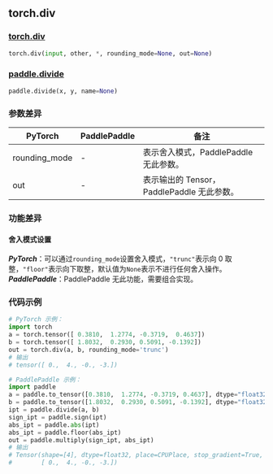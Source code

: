 ## torch.div
### [torch.div](https://pytorch.org/docs/stable/generated/torch.div.html?highlight=div#torch.div)
```python
torch.div(input, other, *, rounding_mode=None, out=None)
```

### [paddle.divide](https://www.paddlepaddle.org.cn/documentation/docs/zh/api/paddle/tensor/math/divide_cn.html#divide)
```python
paddle.divide(x, y, name=None)
```

### 参数差异
| PyTorch       | PaddlePaddle | 备注                                                   |
| ------------- | ------------ | ------------------------------------------------------ |
| rounding_mode | -        | 表示舍入模式，PaddlePaddle 无此参数。  |
| out          | -        | 表示输出的 Tensor，PaddlePaddle 无此参数。  |

### 功能差异

#### 舍入模式设置
***PyTorch***：可以通过`rounding_mode`设置舍入模式，`"trunc"`表示向 0 取整，`"floor"`表示向下取整，默认值为`None`表示不进行任何舍入操作。
***PaddlePaddle***：PaddlePaddle 无此功能，需要组合实现。


### 代码示例
``` python
# PyTorch 示例：
import torch
a = torch.tensor([ 0.3810,  1.2774, -0.3719,  0.4637])
b = torch.tensor([ 1.8032,  0.2930, 0.5091, -0.1392])
out = torch.div(a, b, rounding_mode='trunc')
# 输出
# tensor([ 0.,  4., -0., -3.])
```

``` python
# PaddlePaddle 示例：
import paddle
a = paddle.to_tensor([0.3810,  1.2774, -0.3719, 0.4637], dtype="float32")
b = paddle.to_tensor([1.8032,  0.2930, 0.5091, -0.1392], dtype="float32")
ipt = paddle.divide(a, b)
sign_ipt = paddle.sign(ipt)
abs_ipt = paddle.abs(ipt)
abs_ipt = paddle.floor(abs_ipt)
out = paddle.multiply(sign_ipt, abs_ipt)
# 输出
# Tensor(shape=[4], dtype=float32, place=CPUPlace, stop_gradient=True,
#        [ 0.,  4., -0., -3.])
```
